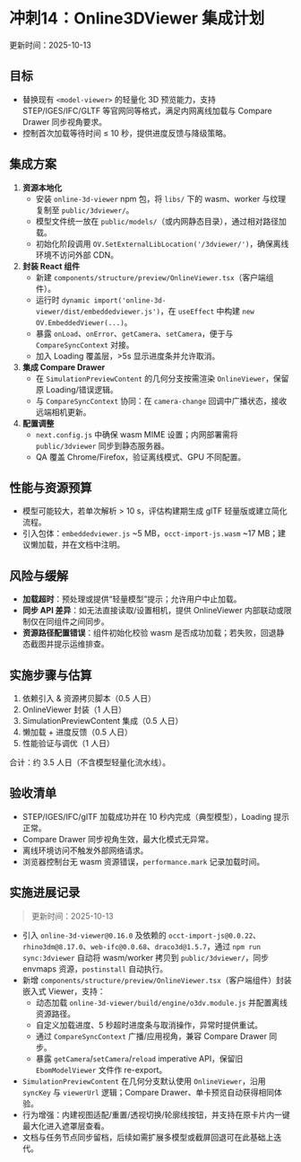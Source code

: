 # 冲刺14：Online3DViewer 集成计划

更新时间：2025-10-13

## 目标
- 替换现有 `<model-viewer>` 的轻量化 3D 预览能力，支持 STEP/IGES/IFC/GLTF 等官网同等格式，满足内网离线加载与 Compare Drawer 同步视角要求。
- 控制首次加载等待时间 ≤ 10 秒，提供进度反馈与降级策略。

## 集成方案
1. **资源本地化**
   - 安装 `online-3d-viewer` npm 包，将 `libs/` 下的 wasm、worker 与纹理复制至 `public/3dviewer/`。
   - 模型文件统一放在 `public/models/`（或内网静态目录），通过相对路径加载。
   - 初始化阶段调用 `OV.SetExternalLibLocation('/3dviewer/')`，确保离线环境不访问外部 CDN。
2. **封装 React 组件**
   - 新建 `components/structure/preview/OnlineViewer.tsx`（客户端组件）。
   - 运行时 `dynamic import('online-3d-viewer/dist/embeddedviewer.js')`，在 `useEffect` 中构建 `new OV.EmbeddedViewer(...)`。
   - 暴露 `onLoad`、`onError`、`getCamera`、`setCamera`，便于与 `CompareSyncContext` 对接。
   - 加入 Loading 覆盖层，>5s 显示进度条并允许取消。
3. **集成 Compare Drawer**
   - 在 `SimulationPreviewContent` 的几何分支按需渲染 `OnlineViewer`，保留原 Loading/错误逻辑。
   - 与 `CompareSyncContext` 协同：在 `camera-change` 回调中广播状态，接收远端相机更新。
4. **配置调整**
   - `next.config.js` 中确保 wasm MIME 设置；内网部署需将 `public/3dviewer` 同步到静态服务器。
   - QA 覆盖 Chrome/Firefox，验证离线模式、GPU 不同配置。

## 性能与资源预算
- 模型可能较大，若单次解析 > 10 s，评估构建期生成 glTF 轻量版或建立简化流程。
- 引入包体：`embeddedviewer.js` ~5 MB，`occt-import-js.wasm` ~17 MB；建议懒加载，并在文档中注明。

## 风险与缓解
- **加载超时**：预处理或提供“轻量模型”提示；允许用户中止加载。
- **同步 API 差异**：如无法直接读取/设置相机，提供 OnlineViewer 内部联动或限制仅在同组件之间同步。
- **资源路径配置错误**：组件初始化校验 wasm 是否成功加载；若失败，回退静态截图并提示运维排查。

## 实施步骤与估算
1. 依赖引入 & 资源拷贝脚本（0.5 人日）
2. OnlineViewer 封装（1 人日）
3. SimulationPreviewContent 集成（0.5 人日）
4. 懒加载 + 进度反馈（0.5 人日）
5. 性能验证与调优（1 人日）

合计：约 3.5 人日（不含模型轻量化流水线）。

## 验收清单
- STEP/IGES/IFC/glTF 加载成功并在 10 秒内完成（典型模型），Loading 提示正常。
- Compare Drawer 同步视角生效，最大化模式无异常。
- 离线环境访问不触发外部网络请求。
- 浏览器控制台无 wasm 资源错误，`performance.mark` 记录加载时间。

## 实施进展记录

> 更新时间：2025-10-13

- 引入 `online-3d-viewer@0.16.0` 及依赖的 `occt-import-js@0.0.22`、`rhino3dm@8.17.0`、`web-ifc@0.0.68`、`draco3d@1.5.7`，通过 `npm run sync:3dviewer` 自动将 wasm/worker 拷贝到 `public/3dviewer/`，同步 envmaps 资源，`postinstall` 自动执行。
- 新增 `components/structure/preview/OnlineViewer.tsx`（客户端组件）封装嵌入式 Viewer，支持：
  - 动态加载 `online-3d-viewer/build/engine/o3dv.module.js` 并配置离线资源路径。
  - 自定义加载进度、5 秒超时进度条与取消操作，异常时提供重试。
  - 通过 `CompareSyncContext` 广播/应用视角，兼容 Compare Drawer 同步。
  - 暴露 `getCamera`/`setCamera`/`reload` imperative API，保留旧 `EbomModelViewer` 文件作 re-export。
- `SimulationPreviewContent` 在几何分支默认使用 `OnlineViewer`，沿用 `syncKey` 与 `viewerUrl` 逻辑；Compare Drawer、单卡预览自动获得相同体验。
- 行为增强：内建视图适配/重置/透视切换/轮廓线按钮，并支持在原卡片内一键最大化进入遮罩层查看。
- 文档与任务节点同步留档，后续如需扩展多模型或截屏回退可在此基础上迭代。

